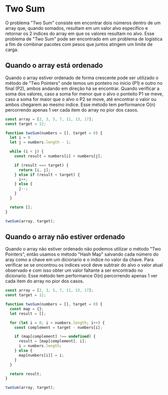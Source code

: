 # Two Sum

O problema "Two Sum" consiste em encontrar dois números dentro de um array que, quando somados, resultam em um valor alvo específico e retornar os 2 indices do array em que os valores resultam no alvo. Esse problema de "Two Sum" pode ser encontrado em um problema de logística a fim de combinar pacotes com pesos que juntos atingem um limite de carga.

## Quando o array está ordenado

Quando o array estiver ordenado de forma crescente pode ser utilizado o método de "Two Pointers" onde temos um ponteiro no inicio (P1) e outro no final (P2), ambos andando em direção há se encontrar. Quando verificar a soma dos valores, caso a soma for menor que o alvo o ponteito P1 se meve, caso a soma for maior que o alvo o P2 se move, até encontrar o valor ou ambos chegarem ao mesmo indice. Esse método tem performance O(n) percorrendo apenas 1 ver cada item do array no pior dos casos.

```javascript
const array = [2, 3, 5, 7, 11, 13, 17];
const target = 12;

function twoSum(numbers = [], target = 0) {
  let i = 0
  let j = numbers.length - 1;

  while (i < j) {
    const result = numbers[i] + numbers[j];

    if (result === target) {
      return [i, j];
    } else if (result < target) {
      i++;
    } else {
      j--;
    }
  }

  return [];
}

twoSum(array, target);
```

## Quando o array não estiver ordenado

Quando o array não estiver ordenado não podemos utilizar o método "Two Pointers", então usamos o método "Hash Map" salvando cada número do aray como a chave em um dicionario e o indice no valor da chave. Para verificar se se oncontrou os indices você deve subtrair do alvo o valor atual observado e com isso obter um valor faltante a ser encontrado no dicionario. Esse método tem performance O(n) percorrendo apenas 1 ver cada item do array no pior dos casos.

```javascript
const array = [2, 3, 5, 7, 11, 13, 17];
const target = 12;

function twoSum(numbers = [], target = 0) {
  const map = {};
  let result = [];

  for (let i = 0; i < numbers.length; i++) {
    const complement = target - numbers[i];

    if (map[complement] !== undefined) {
      result = [map[complement], i];
      i = numbers.length;
    } else {
      map[numbers[i]] = i;
    }
  }

  return result;
}

twoSum(array, target);
```
